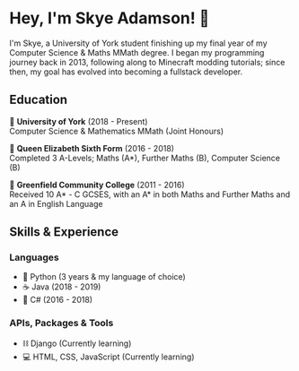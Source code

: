 # Hey, I'm Skye Adamson! 👋
I'm Skye, a University of York student finishing up my final year of my Computer Science & Maths MMath degree. I began my programming journey back in 2013, following along to Minecraft modding tutorials; since then, my goal has evolved into becoming a fullstack developer. 

## Education
🏫 **University of York** (2018 - Present)  
Computer Science & Mathematics MMath (Joint Honours)  

👑 **Queen Elizabeth Sixth Form** (2016 - 2018)  
Completed 3 A-Levels; Maths (A*), Further Maths (B), Computer Science (B)  

🌳 **Greenfield Community College** (2011 - 2016)  
Received 10 A* - C GCSES, with an A* in both Maths and Further Maths and an A in English Language  

## Skills & Experience
### Languages
- 🐍 Python (3 years & my language of choice)
- ☕ Java (2018 - 2019)
- 📝 C# (2016 - 2018)

### APIs, Packages & Tools
- ⛓ Django (Currently learning)
- 💻 HTML, CSS, JavaScript (Currently learning)

<!---
SkyeAdamson/SkyeAdamson is a ✨ special ✨ repository because its `README.md` (this file) appears on your GitHub profile.
You can click the Preview link to take a look at your changes.
--->

